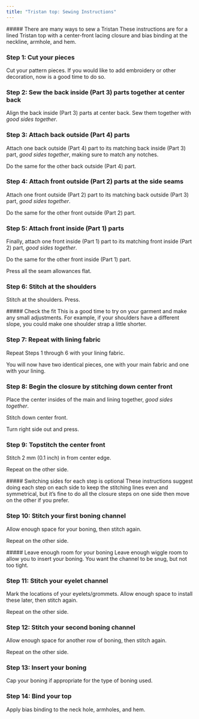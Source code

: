 ```yaml
---
title: "Tristan top: Sewing Instructions"
---
```


<Note>
##### There are many ways to sew a Tristan
These instructions are for a lined Tristan top with a center-front lacing closure and bias binding at the neckline, armhole, and hem.
</Note>

### Step 1: Cut your pieces

Cut your pattern pieces. If you would like to add embroidery or other decoration, now is a good time to do so.

### Step 2: Sew the back inside (Part 3) parts together at center back

Align the back inside (Part 3) parts at center back. Sew them together with _good sides together_.

### Step 3: Attach back outside (Part 4) parts

Attach one back outside (Part 4) part to its matching back inside (Part 3) part, _good sides together_, making sure to match any notches.

Do the same for the other back outside (Part 4) part.

### Step 4: Attach front outside (Part 2) parts at the side seams

Attach one front outside (Part 2) part to its matching back outside (Part 3) part, _good sides together_.

Do the same for the other front outside (Part 2) part.

### Step 5: Attach front inside (Part 1) parts

Finally, attach one front inside (Part 1) part to its matching front inside (Part 2) part, _good sides together_.

Do the same for the other front inside (Part 1) part.

Press all the seam allowances flat.

### Step 6: Stitch at the shoulders

Stitch at the shoulders. Press.

<Note>
##### Check the fit
This is a good time to try on your garment and make any small adjustments. For example, if your shoulders have a different slope, you could make one shoulder strap a little shorter.
</Note>

### Step 7: Repeat with lining fabric

Repeat Steps 1 through 6 with your lining fabric.

You will now have two identical pieces, one with your main fabric and one with your lining.

### Step 8: Begin the closure by stitching down center front

Place the center insides of the main and lining together, _good sides together_.

Stitch down center front.

Turn right side out and press.

### Step 9: Topstitch the center front

Stitch 2 mm (0.1 inch) in from center edge.

Repeat on the other side.

<Note>
##### Switching sides for each step is optional
These instructions suggest doing each step on each side to keep the stitching lines even and symmetrical, but it’s fine to do all the closure steps on one side then move on the other if you prefer.
</Note>

### Step 10: Stitch your first boning channel

Allow enough space for your boning, then stitch again.

Repeat on the other side.

<Note>
##### Leave enough room for your boning
Leave enough wiggle room to allow you to insert your boning. You want the channel to be snug, but not too tight.
</Note>

### Step 11: Stitch your eyelet channel

Mark the locations of your eyelets/grommets. Allow enough space to install these later, then stitch again.

Repeat on the other side.

### Step 12: Stitch your second boning channel

Allow enough space for another row of boning, then stitch again.

Repeat on the other side.

### Step 13: Insert your boning

Cap your boning if appropriate for the type of boning used.

### Step 14: Bind your top

Apply bias binding to the neck hole, armholes, and hem.